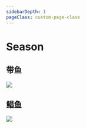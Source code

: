 ```yaml
---
sidebarDepth: 1
pageClass: custom-page-class
---
```

# Season

## 带鱼
<div class="imgb" >
 <img  src="https://yuhuawebsite.oss-cn-hongkong.aliyuncs.com/P-F-5.%E5%B8%A6%E9%B1%BC--Ribbonfish.jpg">
</div>


## 鲳鱼
<div class="imgb" >
 <img  src="https://yuhuawebsite.oss-cn-hongkong.aliyuncs.com/H-S-2.%E9%B2%B3%E9%B1%BC.jpg">
</div>